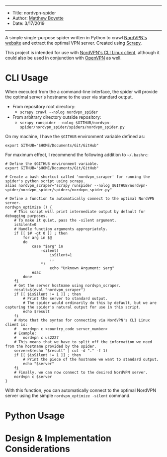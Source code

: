 *******************************************************************

* Title:  nordvpn-spider
* Author: [Matthew Boyette](mailto:Dyndrilliac@gmail.com)
* Date:   3/17/2019

*******************************************************************

A simple single-purpose spider written in Python to crawl [NordVPN's website](https://nordvpn.com/servers/tools/) and extract the optimal VPN server. Created using [Scrapy](https://scrapy.org/).

This project is intended for use with [NordVPN's CLI Linux client](https://support.nordvpn.com/Connectivity/Linux/1182453582/Installing-and-using-NordVPN-on-Linux.htm), although it could also be used in conjunction with [OpenVPN](https://nordvpn.com/tutorials/linux/openvpn/) as well.

# CLI Usage

When executed from the a command-line interface, the spider will provide the optimal server's hostname to the user via standard output.

* From repository root directory:
    * ``scrapy crawl --nolog nordvpn_spider``
* From arbitrary directory outside repository:
    * ``scrapy runspider --nolog $GITHUB/nordvpn-spider/nordvpn_spider/spiders/nordvpn_spider.py``

On my machine, I have the ``$GITHUB`` environment variable defined as:
```shell
export GITHUB="$HOME/Documents/Git/GitHub"
```

For maximum effect, I recommend the following addition to `~/.bashrc`:
```shell
# Define the $GITHUB environment variable.
export GITHUB="$HOME/Documents/Git/GitHub"

# Create a bash shortcut called 'nordvpn_scraper' for running the spider's python script using scrapy.
alias nordvpn_scraper="scrapy runspider --nolog $GITHUB/nordvpn-spider/nordvpn_spider/spiders/nordvpn_spider.py"

# Define a function to automatically connect to the optimal NordVPN server.
nordvpn_optimize () {
	# This script will print intermediate output by default for debugging purposes.
	# To make it quiet, pass the -silent argument.
	isSilent=0
	# Handle function arguments appropriately.
	if [[ $# -gt 0 ]] ; then
		for arg in $@
		do
			case "$arg" in
				-silent)
					isSilent=1
					;;
				*)
					echo "Unknown Argument: $arg"
			esac
		done
	fi
	# Get the server hostname using nordvpn_scraper.
	result=$(eval "nordvpn_scraper")
	if [[ $isSilent != 1 ]] ; then
		# Print the server to standard output.
		# The spider would ordinarily do this by default, but we are capturing the spider's natural output for use in this script.
		echo $result
	fi
	# Note that the syntax for connecting via NordVPN's CLI Linux client is:
	# 	nordvpn c <country_code server_number>
	# Example:
	# 	nordvpn c us2227
	# This means that we have to split off the information we need from the hostname provided by the spider.
	server=$(echo "$result" | cut -d "." -f 1)
	if [[ $isSilent != 1 ]] ; then
		# Print the piece of the hostname we want to standard output.
		echo "$server"
	fi
	# Finally, we can now connect to the desired NordVPN server.
	nordvpn c $server
}
```

With this function, you can automatically connect to the optimal NordVPN server using the simple ``nordvpn_optimize -silent`` command.

# Python Usage



# Design & Implementation Considerations

